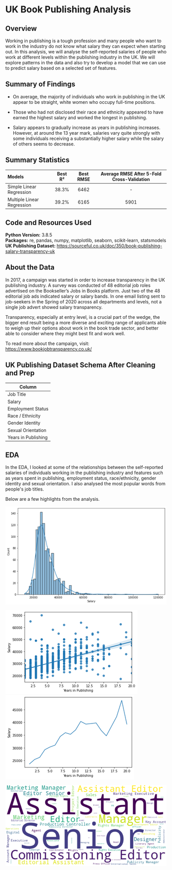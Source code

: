 # UK Book Publishing Analysis

## Overview 
Working in publishing is a tough profession and many people who want to work in the industry do not know what salary they can expect when starting out. In this analysis, we will analyse the self-reported salaries of people who work at different levels within the publishing industry in the UK. We will explore patterns in the data and also try to develop a model that we can use to predict salary based on a selected set of features.
 
## Summary of Findings
* On average, the majority of individuals who work in publishing in the UK appear to be straight, white women who occupy full-time positions.  

* Those who had not disclosed their race and ethnicity appeared to have earned the highest salary and worked the longest in publishing.  

* Salary appears to gradually increase as years in publishing increases. However, at around the 13 year mark, salaries vary quite strongly with some individuals receiving a substantially higher salary while the salary of others seems to decrease.  

## Summary Statistics

| Models | Best R² | Best RMSE | Average RMSE After 5-Fold Cross-Validation |
| :- | :-: | :-: | :-: |
| Simple Linear Regression | 38.3% | 6462 | - |
| Multiple Linear Regression | 39.2% | 6165 | 5901 |

## Code and Resources Used 
**Python Version:** 3.8.5  
**Packages:** re, pandas, numpy, matplotlib, seaborn, scikit-learn, statsmodels  
**UK Publishing Dataset:** https://sourceful.co.uk/doc/350/book-publishing-salary-transparency-uk   

## About the Data
In 2017, a campaign was started in order to increase transparency in the UK publishing industry. A survey was conducted of 48 editorial job roles advertised on the Bookseller’s Jobs in Books platform. Just two of the 48 editorial job ads indicated salary or salary bands. In one email listing sent to job-seekers in the Spring of 2020 across all departments and levels, not a single job advert showed salary transparency.

Transparency, especially at entry level, is a crucial part of the wedge, the bigger end result being a more diverse and exciting range of applicants able to weigh up their options about work in the book trade sector, and better able to consider where they might best fit and work well.

To read more about the campaign, visit: https://www.bookjobtransparency.co.uk/

## UK Publishing Dataset Schema After Cleaning and Prep

| Column |
| - |
| Job Title |
| Salary |
| Employment Status |
| Race / Ethnicity |
| Gender Identity |
| Sexual Orientation |
| Years in Publishing |

## EDA
In the EDA, I looked at some of the relationships between the self-reported salaries of individuals working in the publishing industry and features such as years spent in publishing, employment status, race/ethnicity, gender identity and sexual orientation. I also analysed the most popular words from people's job titles.

Below are a few highlights from the analysis. 
  
![alt text](images/book_pub1.png "Salary Distribution")  
  
![alt text](images/book_pub2.png "Scatter Plot for Salary and Years in Publishing")
![alt text](images/book_pub3.png "Line Plot for Salary and Years in Publishing")  
  
![alt text](images/wordcloud.png "Job Title Wordcloud")  
